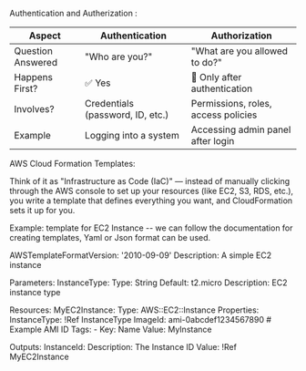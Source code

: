Authentication and Autherization :

| Aspect            | Authentication                   | Authorization                       |
| ----------------- | -------------------------------- | ----------------------------------- |
| Question Answered | "Who are you?"                   | "What are you allowed to do?"       |
| Happens First?    | ✅ Yes                            | 🚫 Only after authentication        |
| Involves?         | Credentials (password, ID, etc.) | Permissions, roles, access policies |
| Example           | Logging into a system            | Accessing admin panel after login   |


AWS Cloud Formation Templates:

Think of it as "Infrastructure as Code (IaC)" — instead of manually clicking through the AWS console to set up your resources (like EC2, S3, RDS, etc.), you write a template that defines everything you want, and CloudFormation sets it up for you.

Example: template for EC2 Instance -- we can follow the documentation for creating templates, Yaml or Json format can be used.

AWSTemplateFormatVersion: '2010-09-09'
Description: A simple EC2 instance

Parameters:
  InstanceType:
    Type: String
    Default: t2.micro
    Description: EC2 instance type

Resources:
  MyEC2Instance:
    Type: AWS::EC2::Instance
    Properties:
      InstanceType: !Ref InstanceType
      ImageId: ami-0abcdef1234567890 # Example AMI ID
      Tags:
        - Key: Name
          Value: MyInstance

Outputs:
  InstanceId:
    Description: The Instance ID
    Value: !Ref MyEC2Instance
